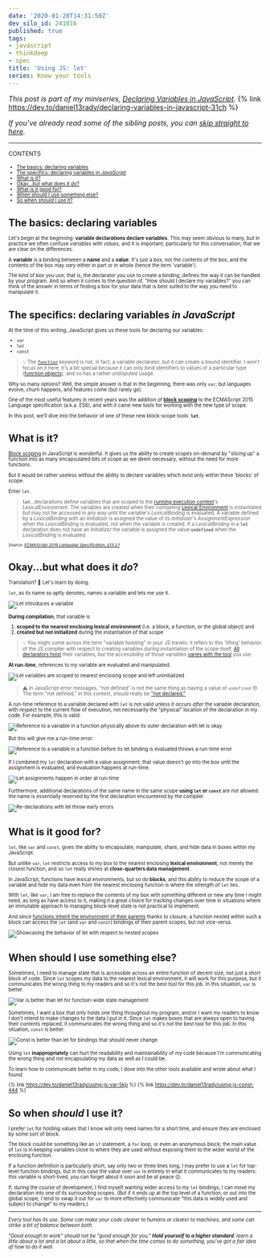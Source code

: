 ```yaml
---
date: '2020-01-20T14:31:50Z'
dev_silo_id: 241016
published: true
tags:
- javascript
- thinkdeep
- spec
title: 'Using JS: let'
series: Know your tools
---
```


_This post is part of my miniseries, [Declaring Variables in JavaScript](https://dev.to/daniel13rady/declaring-variables-in-javascript-31ch)._
{% link https://dev.to/daniel13rady/declaring-variables-in-javascript-31ch %}

_If you've already read some of the sibling posts, you can [skip straight to here](#what-is-it)._

----

<small>CONTENTS<small>
- [The basics: declaring variables](#the-basics-declaring-variables)
- [The specifics: declaring variables _in JavaScript_](#the-specifics-declaring-variables-in-javascript)
- [What is it?](#what-is-it)
- [Okay...but what does it _do_?](#okay-but-what-does-it-do)
- [What is it good for?](#what-is-it-good-for)
- [When should I use something else?](#when-should-i-use-something-else)
- [So when _should_ I use it?](#so-when-should-i-use-it)

# The basics: declaring variables
Let's begin at the beginning: **variable declarations declare variables**. This may seem obvious to many, but in practice we often confuse _variables_ with _values_, and it is important, particularly for this conversation, that we are clear on the differences.

A **variable** is a binding between a **name** and a **value**. It's just a box, not the contents of the box, and the contents of the box may _vary_ either in part or in whole (hence the term 'variable').

The kind of box you use, that is, the declarator you use to create a binding, defines the way it can be handled by your program. And so when it comes to the question of, "How should I declare my variables?" you can think of the answer in terms of finding a box for your data that is best suited to the way you need to manipulate it.

# The specifics: declaring variables _in JavaScript_
At the time of this writing, JavaScript gives us these tools for declaring our variables:

- `var`
- `let`
- `const`

> :bulb: The [`function`](https://www.ecma-international.org/ecma-262/10.0/index.html#sec-function-definitions) keyword is not, in fact, a variable declarator, but it _can_ create a bound identifier. I won't focus on it here; it's a bit special because it can only bind identifiers to values of a particular type ([function objects](https://www.ecma-international.org/ecma-262/10.0/index.html#sec-ecmascript-function-objects)), and so has a rather undisputed usage.

Why so many options? Well, the simple answer is that in the beginning, there was only `var`; but languages evolve, churn happens, and features come (but rarely go).

One of the most useful features in recent years was the addition of [**block scoping**](https://www.ecma-international.org/ecma-262/6.0/index.html#sec-block) to the ECMAScript 2015 Language specification (a.k.a. ES6), and with it came new tools for working with the new type of scope.

In this post, we'll dive into the behavior of one of these new block-scope tools: **`let`**.

# What is it?
[Block scoping](https://www.ecma-international.org/ecma-262/10.0/index.html#sec-blockdeclarationinstantiation) in JavaScript is wonderful. It gives us the ability to create scopes on-demand by "slicing up" a function into as many encapsulated bits of scope as we deem necessary, without the need for more functions.

But it would be rather useless without the ability to declare variables which exist only within these 'blocks' of scope.

Enter `let`.

>**`let`**...declarations define variables that are scoped to the [running execution context](https://www.ecma-international.org/ecma-262/10.0/index.html#running-execution-context)'s LexicalEnvironment. The variables are created when their containing [Lexical Environment](https://www.ecma-international.org/ecma-262/10.0/index.html#sec-lexical-environments) is instantiated but may not be accessed in any way until the variable's _LexicalBinding_ is evaluated. A variable defined by a _LexicalBinding_ with an _Initializer_ is assigned the value of its _Initializer_'s _AssignmentExpression_ when the _LexicalBinding_ is evaluated, not when the variable is created. If a _LexicalBinding_ in a **`let`** declaration does not have an _Initializer_ the variable is assigned the value **`undefined`** when the _LexicalBinding_ is evaluated.

<small>_Source: [ECMAScript 2019 Language Specification, &sect;13.3.1](
https://www.ecma-international.org/ecma-262/10.0/index.html#sec-let-and-const-declarations)_</small>

# Okay...but what does it _do_?
Translation? 🤨 Let's learn by doing.

`let`, as its name so aptly denotes, names a variable and lets me use it.
<!--
```javascript
function f() {
  let x; // A wild variable appears!
  return x;
}
```
-->
![Let introduces a variable](https://thepracticaldev.s3.amazonaws.com/i/y4dy647yfr5f4ukisyty.png)

**During compilation**, that variable is
1. **scoped to the nearest enclosing lexical environment** (i.e. a block, a function, or the global object) and
2. **created but not initialized** during the instantiation of that scope

> :bulb: You might come across the term "variable hoisting" in your JS travels: it refers to this 'lifting' behavior of the JS compiler with respect to creating variables during instantiation of the scope itself. [All declarators hoist](https://blog.bitsrc.io/hoisting-in-modern-javascript-let-const-and-var-b290405adfda#5c82) their variables, but the accessibility of those variables [varies with the tool](http://jsrocks.org/2015/01/temporal-dead-zone-tdz-demystified) you use.

**At run-time**, references to my variable are evaluated and manipulated.
<!--
```javascript
function f() {
  // Compile-time: creates `x` within `f` but does not
  //               initialize it
  // Run-time: initializes `x` to `undefined`
  let x;

  // Compile-time: n/a
  // Run-time: evaluates the expression `x` to `undefined`
  x;
}

// Compile-time: n/a
// Run-time: ❌Uncaught ReferenceError: x is not defined
x;
```
-->
![Let variables are scoped to nearest enclosing scope and left uninitialized](https://thepracticaldev.s3.amazonaws.com/i/89qs0ix11aax56zg3aew.png)

> :warning: In JavaScript error messages, "not defined" is not the same thing as having a value of `undefined` :sweat: The term "not defined," in this context, should really be ["not declared."](https://developer.mozilla.org/en-US/docs/Web/JavaScript/Reference/Errors/Not_defined)

A run-time reference to a variable declared with `let` is not valid unless it occurs _after_ the variable declaration, with respect to the current flow of execution, not necessarily the "physical" location of the declaration in my code. For example, this is valid:
<!--
```javascript
function f() {
  // Compile-time: n/a
  // Run-time: evaluates the expression `x` to `undefined`
  x;
}

// Compile-time: creates `x` within the global scope but
//               does not initialize it
// Run-time: initializes `x` to `undefined`
let x;
f();
```
-->
![Reference to a variable in a function physically above its outer declaration with let is okay](https://thepracticaldev.s3.amazonaws.com/i/dadiadbu6psv2uz1iwzt.png)

But this will give me a run-time error:
<!--
```javascript
function f() {
  // Compile-time: n/a
  // Run-time: ❌Uncaught ReferenceError: Cannot access 'x'
  //           before initialization
  x;

  // Compile-time: creates `x` within `f` but does not
  //               initialize it
  // Run-time: initializes `x` to `undefined`
  let x;
}
```
-->
![Reference to a variable in a function before its let binding is evaluated throws a run-time error](https://thepracticaldev.s3.amazonaws.com/i/fu75no46mqkntbwd64uh.png)

If I combined my `let` declaration with a value assignment, that value doesn't go into the box until the assignment is evaluated, and evaluation happens at run-time.
<!--
```javascript
function f() {
  // Compile-time: creates `x` within `f` but does not
  //               initialize it
  // Run-time: initializes `x` to 42
  let x = 42;

  // Compile-time: n/a
  // Run-time: calls the `alert` function with the current
  //           value of `x` (42)
  alert(x);
}
```
-->
![Let assignments happen in order at run-time](https://thepracticaldev.s3.amazonaws.com/i/nap3wh69tl1751bv0s3a.png)

Furthermore, additional declarations of the same name in the same scope **using `let` or `const`** are not allowed: the name is essentially reserved by the first declaration encountered by the compiler.
<!--
```javascript
function f() {
  // Compile-time: creates `x` within `f` but does not
  //               initialize it
  // Run-time: initializes `x` to 42
  let x = 42;

  // Compile-time: ❌Uncaught SyntaxError: Identifier 'x'
  //               has already been declared
  // Run-time: n/a
  let x;

  // Compile-time: ❌Uncaught SyntaxError: Identifier 'x'
  //               has already been declared
  // Run-time: n/a
  const x = "cat";
}
```
-->
![Re-declarations with let throw early errors](https://thepracticaldev.s3.amazonaws.com/i/b64z6r0vf0vrs59i8ego.png)

# What is it good for?
`let`, like `var` and `const`, gives the ability to encapsulate, manipulate, share, and hide data in boxes within my JavaScript.

But unlike `var`, `let` restricts access to my box to the nearest enclosing **lexical environment**, not merely the closest function, and so `let` really shines at **close-quarters data management**.

In JavaScript, functions have lexical environments, but so do **blocks**, and this ability to reduce the scope of a variable and hide my data even from the nearest enclosing function is where the strength of `let` lies.

With `let`, like `var`, I am free to replace the contents of my box with something different or new any time I might need, as long as have access to it, making it a great choice for tracking changes over time in situations where an immutable approach to managing block-level state is not practical to implement.

And since [functions inherit the environment of their parents](https://www.ecma-international.org/ecma-262/10.0/index.html#sec-ecmascript-function-objects) thanks to closure, a function nested within such a block can access the `let` (and `var` and `const`) bindings of their parent scopes, but not vice-versa.
<!--
```javascript
let w = 40;
function f() {
  let x = w + 1; // accessing `w` from global scope

  {
    let y = x + 1; // accessing `x` from scope of `f`
    g(); // accessing `g` from scope of anonymous block

    function g() {
      let z = 42;
      // accessing `w` from global scope
      // accessing `x` from scope of `f`
      // accessing `y` from scope of anonymous block
      // accessing `z` from scope of `g`
      alert(`${y} is greater than ${w} and ${x}, but not ${z}`);
    }
  }

  g; // Run-time: ❌Uncaught ReferenceError: g is not defined
  z; // Run-time: ❌Uncaught ReferenceError: z is not defined
  y; // Run-time: ❌Uncaught ReferenceError: y is not defined
  x; // 👍
  w; // 👍
}
```
-->
![Showcasing the behavior of let with respect to nested scopes](https://thepracticaldev.s3.amazonaws.com/i/6upj2j1yn0rnp6ztfgml.png)

# When should I use something else?
Sometimes, I need to manage state that is accessible across an entire function of decent size, not just a short block of code. Since `let` scopes my data to the nearest lexical environment, it will work for this purpose, but it communicates the wrong thing to my readers and so it's not the best tool for this job. In this situation, `var` is better.
<!--
```javascript
function f() {
  /**
   * This works, but since we clearly intend our data to
   * to be used all throughout the function, or at least
   * to be available at the beginning and the end, `var`
   * would be a better choice to communicate our intent.
   */
  let x = 42;

  /* ... so ... */
  /* ... much ... */
  /* ... code ... */

  return x;
}
```
-->
![Var is better than let for function-wide state management](https://thepracticaldev.s3.amazonaws.com/i/oa9lleoc8opjb1z4rl9c.png)

Sometimes, I want a box that only holds one thing throughout my program, and/or I want my readers to know I don't intend to make changes to the data I put in it. Since `let` makes boxes that are always open to having their contents replaced, it communicates the wrong thing and so it's not the best tool for this job. In this situation, `const` is better.
<!--
```javascript
function f() {
  var myStuff = ["cat", "shoe", 42];

  /**
   * This works, but since we clearly only wish to read
   * from `item`, `const` would be a better choice to
   * communicate our intent.
   *
   * NOTE: It may seem like a loop re-assigns to `item`
   * every time, but we actually get an entirely new scope,
   * and therefore a new binding called `item`, on each
   * iteration of the loop!
   */
  for (let item of myStuff) {
    alert(`Look at my ${item}!`);
  }
}
```
-->
![Const is better than let for bindings that should never change](https://thepracticaldev.s3.amazonaws.com/i/pnzcmn22r7b8wa6jqxog.png)

Using `let` **inappropriately** can hurt the readability and maintainability of my code because I'm communicating the wrong thing and not encapsulating my data as well as I could be.

To learn how to communicate better in my code, I dove into the other tools available and wrote about what I found:

{% link https://dev.to/daniel13rady/using-js-var-5kp %}
{% link https://dev.to/daniel13rady/using-js-const-444 %}

# So when _should_ I use it?
I prefer `let` for holding values that I know will only need names for a short time, and ensure they are enclosed by some sort of block.

The block could be something like an `if` statement, a `for` loop, or even an anonymous block; the main value of `let` is in keeping variables close to where they are used without exposing them to the wider world of the enclosing function.

If a function definition is particularly short, say only two or three lines long, I may prefer to use a `let` for top-level function bindings, but in this case the value over `var` is entirely in what it communicates to my readers: this variable is short-lived, you can forget about it soon and be at peace :relieved:.

If, during the course of development, I find myself wanting wider access to my `let` bindings, I can move my declaration into one of its surrounding scopes. (But if it ends up at the top level of a function, or out into the global scope, I tend to swap it out for `var` to more effectively communicate "this data is widely used and subject to change" to my readers.)

---

_Every tool has its use. Some can make your code clearer to humans or clearer to machines, and some can strike a bit of balance between both._

_"Good enough to work" should not be "good enough for you." **Hold yourself to a higher standard**: learn a little about a lot and a lot about a little, so that when the time comes to do something, you've got a fair idea of how to do it well._
